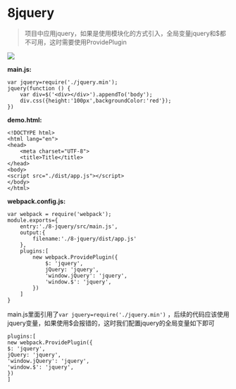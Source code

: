 # 8jquery

> 项目中应用jquery，如果是使用模块化的方式引入，全局变量jquery和$都不可用，这时需要使用ProvidePlugin

![](/assets/QQ截图20170727113512.png)

**main.js:**

```
var jquery=require('./jquery.min');
jquery(function () {
    var div=$('<div></div>').appendTo('body');
    div.css({height:'100px',backgroundColor:'red'});
})
```

**demo.html:**

```
<!DOCTYPE html>
<html lang="en">
<head>
    <meta charset="UTF-8">
    <title>Title</title>
</head>
<body>
<script src="./dist/app.js"></script>
</body>
</html>
```

**webpack.config.js:**

```
var webpack = require('webpack');
module.exports={
    entry:'./8-jquery/src/main.js',
    output:{
        filename:'./8-jquery/dist/app.js'
    },
    plugins:[
        new webpack.ProvidePlugin({
            $: 'jquery',
            jQuery: 'jquery',
            'window.jQuery': 'jquery',
            'window.$': 'jquery',
        })
    ]
}
```

main.js里面引用了`var jquery=require('./jquery.min')` ，后续的代码应该使用jquery变量，如果使用$会报错的，这时我们配置jquery的全局变量如下即可

```
plugins:[
new webpack.ProvidePlugin({
$: 'jquery',
jQuery: 'jquery',
'window.jQuery': 'jquery',
'window.$': 'jquery',
})
]
```
